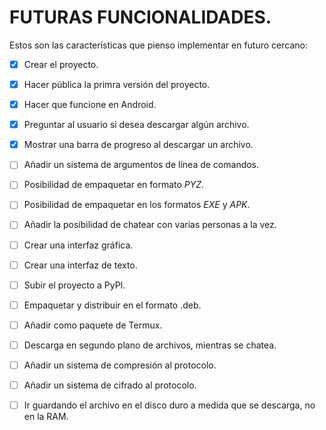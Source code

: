 # FUTURAS FUNCIONALIDADES.

Estos son las características que pienso implementar en futuro cercano:

 - [x] Crear el proyecto.
 - [x] Hacer pública la primra versión del proyecto.
 - [x] Hacer que funcione en Android.
 - [x] Preguntar al usuario si desea descargar algún archivo.
 - [x] Mostrar una barra de progreso al descargar un archivo.
 - [ ] Añadir un sistema de argumentos de línea de comandos.
 - [ ] Posibilidad de empaquetar en formato *PYZ*.
 - [ ] Posibilidad de empaquetar en los formatos *EXE* y *APK*.
 - [ ] Añadir la posibilidad de chatear con varias personas a la vez.
 - [ ] Crear una interfaz gráfica.
 - [ ] Crear una interfaz de texto.
 - [ ] Subir el proyecto a PyPI.
 - [ ] Empaquetar y distribuir en el formato .deb.
 - [ ] Añadir como paquete de Termux.
 - [ ] Descarga en segundo plano de archivos, mientras se chatea.
 - [ ] Añadir un sistema de compresión al protocolo.
 - [ ] Añadir un sistema de cifrado al protocolo.
 - [ ] Ir guardando el archivo en el disco duro a medida que se descarga, no en la RAM.
 